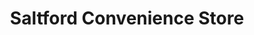 ---
title: "Saltford Convenience Store"
url: /bristol/saltford-convenience-store/
shop: convenience
---